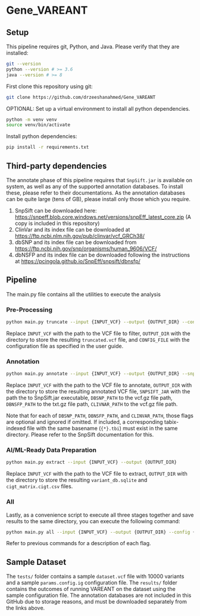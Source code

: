 # Gene_VAREANT

## Setup

This pipeline requires git, Python, and Java. Please verify that they are installed:

```bash
git --version
python --version # >= 3.6
java --version # >= 8
```

First clone this repository using git:

```bash
git clone https://github.com/drzeeshanahmed/Gene_VAREANT
```

OPTIONAL: Set up a virtual environment to install all python dependencies.

```bash
python -m venv venv
source venv/bin/activate
```

Install python dependencies:

```bash
pip install -r requirements.txt
```

## Third-party dependencies

The annotate phase of this pipeline requires that `SnpSift.jar` is available on system,
as well as any of the supported annotation databases. To install these, please refer
to their documentations. As the annotation databases can be quite large (tens of GB), please
install only those which you require.

1. SnpSift can be downloaded here: https://snpeff.blob.core.windows.net/versions/snpEff_latest_core.zip (A copy is included in this repository)
1. ClinVar and its index file can be downloaded at https://ftp.ncbi.nlm.nih.gov/pub/clinvar/vcf_GRCh38/
1. dbSNP and its index file can be downloaded from https://ftp.ncbi.nih.gov/snp/organisms/human_9606/VCF/
1. dbNSFP and its index file can be downloaded following the instructions at https://pcingola.github.io/SnpEff/snpsift/dbnsfp/

## Pipeline

The main.py file contains all the utilities to execute the analysis

### Pre-Processing

```bash
python main.py truncate --input {INPUT_VCF} --output {OUTPUT_DIR} --config {CONFIG_FILE}
```

Replace `INPUT_VCF` with the path to the VCF file to filter, `OUTPUT_DIR` with the directory to store the
resulting `truncated.vcf` file, and `CONFIG_FILE` with the configuration file as specified in the user guide.

### Annotation

```bash
python main.py annotate --input {INPUT_VCF} --output {OUTPUT_DIR} --snpsift {SNPSIFT_JAR} --dbsnp {DBSNP_PATH} --dbnsfp {DBNSFP_PATH} --clinvar {CLINVAR_PATH}
```

Replace `INPUT_VCF` with the path to the VCF file to annotate, `OUTPUT_DIR` with the directory to store the
resulting annotated VCF file, `SNPSIFT_JAR` with the path the to SnpSift.jar executable,
`DBSNP_PATH` to the vcf.gz file path, `DBNSFP_PATH` to the txt.gz file path, `CLIVNAR_PATH` to the vcf.gz file path.

Note that for each of `DBSNP_PATH`, `DBNSFP_PATH`, and `CLINVAR_PATH`, those flags are optional and ignored if omitted.
If included, a corresponding tabix-indexed file with the same basename (`{*}.tbi`) must exist in the same directory. Please refer
to the SnpSift documentation for this.

### AI/ML-Ready Data Preparation

```bash
python main.py extract --input {INPUT_VCF} --output {OUTPUT_DIR}
```

Replace `INPUT_VCF` with the path to the VCF file to extract, `OUTPUT_DIR` with the directory to store the
resulting `variant_db.sqlite` and `cigt_matrix.cigt.csv` files.

### All

Lastly, as a convenience script to execute all three stages together and save results to the same directory, you can execute the following command:

```bash
python main.py all --input {INPUT_VCF} --output {OUTPUT_DIR} --config {CONFIG_FILE} --snpsift {SNPSIFT_JAR} --dbsnp {DBSNP_PATH} --dbnsfp {DBNSFP_PATH} --clinvar {CLINVAR_PATH}
```

Refer to previous commands for a description of each flag.


## Sample Dataset

The `tests/` folder contains a sample `dataset.vcf` file with 10000 variants and a sample `params.config.ig` configuration file.
The `results/` folder contains the outcomes of running VAREANT on the dataset using the sample configuration file. The annotation databases
are not included in this GitHub due to storage reasons, and must be downloaded separately from the links above.